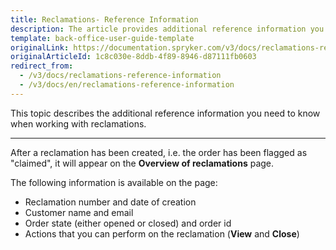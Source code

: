 ```yaml
---
title: Reclamations- Reference Information
description: The article provides additional reference information you see when managing Reclamations in the Back Office.
template: back-office-user-guide-template
originalLink: https://documentation.spryker.com/v3/docs/reclamations-reference-information
originalArticleId: 1c8c030e-8ddb-4f89-8946-d87111fb0603
redirect_from:
  - /v3/docs/reclamations-reference-information
  - /v3/docs/en/reclamations-reference-information
---
```


This topic describes the additional reference information you need to know when working with reclamations.
***

After a reclamation has been created, i.e. the order has been flagged as "claimed", it will appear on the **Overview of reclamations** page. 

The following information is available on the page:
* Reclamation number and date of creation
* Customer name and email
* Order state (either opened or closed) and order id
* Actions that you can perform on the reclamation (**View** and **Close**)
